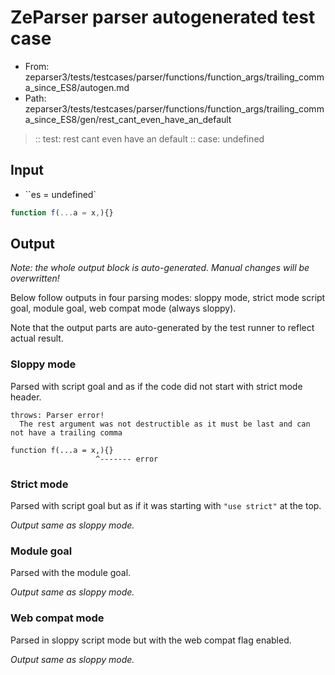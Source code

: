 # ZeParser parser autogenerated test case

- From: zeparser3/tests/testcases/parser/functions/function_args/trailing_comma_since_ES8/autogen.md
- Path: zeparser3/tests/testcases/parser/functions/function_args/trailing_comma_since_ES8/gen/rest_cant_even_have_an_default

> :: test: rest cant even have an default
> :: case: undefined

## Input

- ``es = undefined`

`````js
function f(...a = x,){}
`````

## Output

_Note: the whole output block is auto-generated. Manual changes will be overwritten!_

Below follow outputs in four parsing modes: sloppy mode, strict mode script goal, module goal, web compat mode (always sloppy).

Note that the output parts are auto-generated by the test runner to reflect actual result.

### Sloppy mode

Parsed with script goal and as if the code did not start with strict mode header.

`````
throws: Parser error!
  The rest argument was not destructible as it must be last and can not have a trailing comma

function f(...a = x,){}
                   ^------- error
`````

### Strict mode

Parsed with script goal but as if it was starting with `"use strict"` at the top.

_Output same as sloppy mode._

### Module goal

Parsed with the module goal.

_Output same as sloppy mode._

### Web compat mode

Parsed in sloppy script mode but with the web compat flag enabled.

_Output same as sloppy mode._
